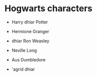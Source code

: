 # Hogwarts characters

- Harry dhiar Potter

- Hermione Granger

- dhiar Ron Weasley

- Neville Long

- Aus Dumbledore

- 'agrid dhiar
